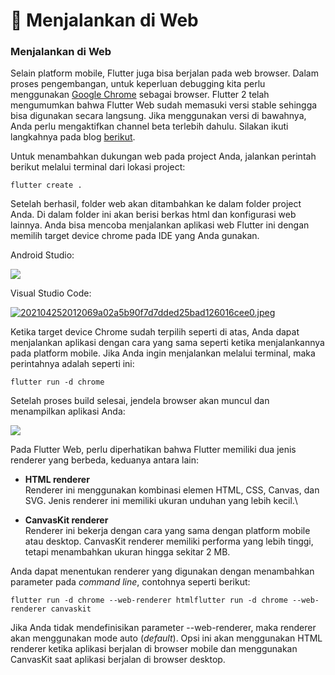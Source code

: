 # 📖 Menjalankan di Web

### Menjalankan di Web

Selain platform mobile, Flutter juga bisa berjalan pada web browser. Dalam proses pengembangan, untuk keperluan debugging kita perlu menggunakan [Google Chrome](https://www.google.com/chrome/) sebagai browser. Flutter 2 telah mengumumkan bahwa Flutter Web sudah memasuki versi stable sehingga bisa digunakan secara langsung. Jika menggunakan versi di bawahnya, Anda perlu mengaktifkan channel beta terlebih dahulu. Silakan ikuti langkahnya pada blog [berikut](https://www.dicoding.com/blog/ingin-bikin-web-menggunakan-flutter-yuk-kenalan-dengan-hummingbird/).

Untuk menambahkan dukungan web pada project Anda, jalankan perintah berikut melalui terminal dari lokasi project:

```
flutter create .
```

Setelah berhasil, folder web akan ditambahkan ke dalam folder project Anda. Di dalam folder ini akan berisi berkas html dan konfigurasi web lainnya. Anda bisa mencoba menjalankan aplikasi web Flutter ini dengan memilih target device chrome pada IDE yang Anda gunakan.

Android Studio:

![](https://d17ivq9b7rppb3.cloudfront.net/original/academy/202104252011429a4508096c53449e20e76a7a33b41440.jpeg)

Visual Studio Code:

[![202104252012069a02a5b90f7d7dded25bad126016cee0.jpeg](https://d17ivq9b7rppb3.cloudfront.net/original/academy/202104252012069a02a5b90f7d7dded25bad126016cee0.jpeg)](https://www.dicoding.com/academies/159/tutorials/16758?from=8596#)

Ketika target device Chrome sudah terpilih seperti di atas, Anda dapat menjalankan aplikasi dengan cara yang sama seperti ketika menjalankannya pada platform mobile. Jika Anda ingin menjalankan melalui terminal, maka perintahnya adalah seperti ini:

```
flutter run -d chrome
```

Setelah proses build selesai, jendela browser akan muncul dan menampilkan aplikasi Anda:

![](https://d17ivq9b7rppb3.cloudfront.net/original/academy/2021042520141975ec369d16f4e0b7d9bc6fec02d783ea.png)

Pada Flutter Web, perlu diperhatikan bahwa Flutter memiliki dua jenis renderer yang berbeda, keduanya antara lain:

* **HTML renderer**\
  Renderer ini menggunakan kombinasi elemen HTML, CSS, Canvas, dan SVG. Jenis renderer ini memiliki ukuran unduhan yang lebih kecil.\

* **CanvasKit renderer**\
  Renderer ini bekerja dengan cara yang sama dengan platform mobile atau desktop. CanvasKit renderer memiliki performa yang lebih tinggi, tetapi menambahkan ukuran hingga sekitar 2 MB.

Anda dapat menentukan renderer yang digunakan dengan menambahkan parameter pada _command line_, contohnya seperti berikut:

```
flutter run -d chrome --web-renderer htmlflutter run -d chrome --web-renderer canvaskit
```

Jika Anda tidak mendefinisikan parameter --web-renderer, maka renderer akan menggunakan mode auto (_default_). Opsi ini akan menggunakan HTML renderer ketika aplikasi berjalan di browser mobile dan menggunakan CanvasKit saat aplikasi berjalan di browser desktop.
